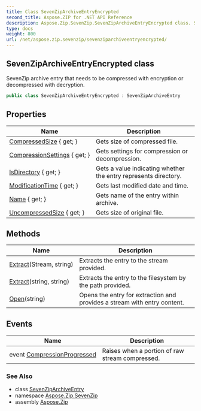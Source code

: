 ```yaml
---
title: Class SevenZipArchiveEntryEncrypted
second_title: Aspose.ZIP for .NET API Reference
description: Aspose.Zip.SevenZip.SevenZipArchiveEntryEncrypted class. SevenZip archive entry that needs to be compressed with encryption or decompressed with decryption
type: docs
weight: 800
url: /net/aspose.zip.sevenzip/sevenziparchiveentryencrypted/
---
```

## SevenZipArchiveEntryEncrypted class

SevenZip archive entry that needs to be compressed with encryption or decompressed with decryption.

```csharp
public class SevenZipArchiveEntryEncrypted : SevenZipArchiveEntry
```

## Properties

| Name | Description |
| --- | --- |
| [CompressedSize](../../aspose.zip.sevenzip/sevenziparchiveentry/compressedsize/) { get; } | Gets size of compressed file. |
| [CompressionSettings](../../aspose.zip.sevenzip/sevenziparchiveentry/compressionsettings/) { get; } | Gets settings for compression or decompression. |
| [IsDirectory](../../aspose.zip.sevenzip/sevenziparchiveentry/isdirectory/) { get; } | Gets a value indicating whether the entry represents directory. |
| [ModificationTime](../../aspose.zip.sevenzip/sevenziparchiveentry/modificationtime/) { get; } | Gets last modified date and time. |
| [Name](../../aspose.zip.sevenzip/sevenziparchiveentry/name/) { get; } | Gets name of the entry within archive. |
| [UncompressedSize](../../aspose.zip.sevenzip/sevenziparchiveentry/uncompressedsize/) { get; } | Gets size of original file. |

## Methods

| Name | Description |
| --- | --- |
| [Extract](../../aspose.zip.sevenzip/sevenziparchiveentry/extract/)(Stream, string) | Extracts the entry to the stream provided. |
| [Extract](../../aspose.zip.sevenzip/sevenziparchiveentry/extract/)(string, string) | Extracts the entry to the filesystem by the path provided. |
| [Open](../../aspose.zip.sevenzip/sevenziparchiveentry/open/)(string) | Opens the entry for extraction and provides a stream with entry content. |

## Events

| Name | Description |
| --- | --- |
| event [CompressionProgressed](../../aspose.zip.sevenzip/sevenziparchiveentry/compressionprogressed/) | Raises when a portion of raw stream compressed. |

### See Also

* class [SevenZipArchiveEntry](../sevenziparchiveentry/)
* namespace [Aspose.Zip.SevenZip](../../aspose.zip.sevenzip/)
* assembly [Aspose.Zip](../../)


